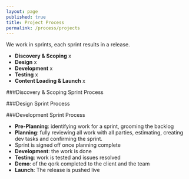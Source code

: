 ```yaml
---
layout: page
published: true
title: Project Process
permalink: /process/projects
---
```


We work in sprints, each sprint results in a release.

- **Discovery & Scoping** x
- **Design** x
- **Development** x
- **Testing** x
- **Content Loading & Launch** x

###Discovery & Scoping Sprint Process

###Design Sprint Process

###Development Sprint Process
- **Pre-Planning**: identifying work for a sprint, grooming the backlog
- **Planning**: fully reviewing all work with  all parties, estimating, creating dev tasks and confirming the sprint.
- Sprint is signed off once planning complete
- **Development**: the work is done
- **Testing**: work is tested and issues resolved
- **Demo**: of the qork completed to the client and the team
- **Launch**: The release is pushed live